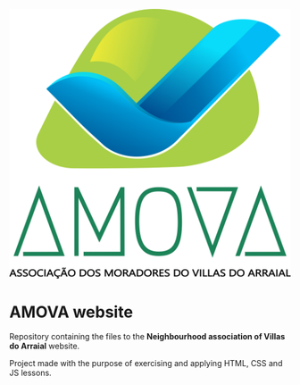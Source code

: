 ![AMOVA logo](img/Amova_logo_complete.png)
# AMOVA website

Repository containing the files to the **Neighbourhood association of Villas do Arraial** website.

Project made with the purpose of exercising and applying HTML, CSS and JS lessons.
